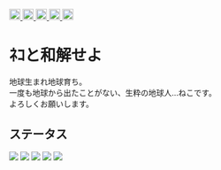<p align="left">
  <a href="https://github.com/nekocat-Felis">
    <img height="20" src="https://komarev.com/ghpvc/?username=nekocat-Felis" />
  </a>
  <a href="https://github.com/nekocat-Felis">
    <img height="20" src="https://img.shields.io/github/followers/nekocat-Felis?label=follow&logo=github&style=flat" />
  </a>
  <a href="http://qiita.com/nekocat-Felis">
    <img height="20" src="https://qiita-badge.apiapi.app/s/nekocat-Felis/posts.svg" />
  </a>
  <a href="http://qiita.com/nekocat-Felis">
    <img height="20" src="https://qiita-badge.apiapi.app/s/nekocat-Felis/contributions.svg" />
  </a>
  <a href="https://zenn.dev/nekocat-Felis">
    <img height="20" src="https://badgen.org/img/zenn/nekocat-Felis/articles?style=plastic" />
  </a>
</p>

# ﾈｺと和解せよ
地球生まれ地球育ち。  
一度も地球から出たことがない、生粋の地球人...ねこです。  
よろしくお願いします。

## ステータス
![](http://github-profile-summary-cards.vercel.app/api/cards/profile-details?username=nekocat-Felis&theme=gruvbox)
![](http://github-profile-summary-cards.vercel.app/api/cards/repos-per-language?username=nekocat-Felis&theme=gruvbox)
![](http://github-profile-summary-cards.vercel.app/api/cards/most-commit-language?username=nekocat-Felis&theme=gruvbox)
![](http://github-profile-summary-cards.vercel.app/api/cards/stats?username=nekocat-Felis&theme=gruvbox)
![](http://github-profile-summary-cards.vercel.app/api/cards/productive-time?username=nekocat-Felis&theme=gruvbox&utcOffset=9)
